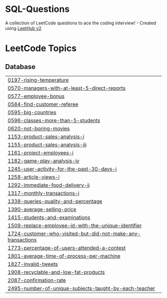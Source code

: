 # SQL-Questions
A collection of LeetCode questions to ace the coding interview! - Created using [LeetHub v2](https://github.com/arunbhardwaj/LeetHub-2.0)

<!---LeetCode Topics Start-->
# LeetCode Topics
## Database
|  |
| ------- |
| [0197-rising-temperature](https://github.com/akarshmadan4/SQL-Questions/tree/master/0197-rising-temperature) |
| [0570-managers-with-at-least-5-direct-reports](https://github.com/akarshmadan4/SQL-Questions/tree/master/0570-managers-with-at-least-5-direct-reports) |
| [0577-employee-bonus](https://github.com/akarshmadan4/SQL-Questions/tree/master/0577-employee-bonus) |
| [0584-find-customer-referee](https://github.com/akarshmadan4/SQL-Questions/tree/master/0584-find-customer-referee) |
| [0595-big-countries](https://github.com/akarshmadan4/SQL-Questions/tree/master/0595-big-countries) |
| [0596-classes-more-than-5-students](https://github.com/akarshmadan4/SQL-Questions/tree/master/0596-classes-more-than-5-students) |
| [0620-not-boring-movies](https://github.com/akarshmadan4/SQL-Questions/tree/master/0620-not-boring-movies) |
| [1153-product-sales-analysis-i](https://github.com/akarshmadan4/SQL-Questions/tree/master/1153-product-sales-analysis-i) |
| [1155-product-sales-analysis-iii](https://github.com/akarshmadan4/SQL-Questions/tree/master/1155-product-sales-analysis-iii) |
| [1161-project-employees-i](https://github.com/akarshmadan4/SQL-Questions/tree/master/1161-project-employees-i) |
| [1182-game-play-analysis-iv](https://github.com/akarshmadan4/SQL-Questions/tree/master/1182-game-play-analysis-iv) |
| [1245-user-activity-for-the-past-30-days-i](https://github.com/akarshmadan4/SQL-Questions/tree/master/1245-user-activity-for-the-past-30-days-i) |
| [1258-article-views-i](https://github.com/akarshmadan4/SQL-Questions/tree/master/1258-article-views-i) |
| [1292-immediate-food-delivery-ii](https://github.com/akarshmadan4/SQL-Questions/tree/master/1292-immediate-food-delivery-ii) |
| [1317-monthly-transactions-i](https://github.com/akarshmadan4/SQL-Questions/tree/master/1317-monthly-transactions-i) |
| [1338-queries-quality-and-percentage](https://github.com/akarshmadan4/SQL-Questions/tree/master/1338-queries-quality-and-percentage) |
| [1390-average-selling-price](https://github.com/akarshmadan4/SQL-Questions/tree/master/1390-average-selling-price) |
| [1415-students-and-examinations](https://github.com/akarshmadan4/SQL-Questions/tree/master/1415-students-and-examinations) |
| [1509-replace-employee-id-with-the-unique-identifier](https://github.com/akarshmadan4/SQL-Questions/tree/master/1509-replace-employee-id-with-the-unique-identifier) |
| [1724-customer-who-visited-but-did-not-make-any-transactions](https://github.com/akarshmadan4/SQL-Questions/tree/master/1724-customer-who-visited-but-did-not-make-any-transactions) |
| [1773-percentage-of-users-attended-a-contest](https://github.com/akarshmadan4/SQL-Questions/tree/master/1773-percentage-of-users-attended-a-contest) |
| [1801-average-time-of-process-per-machine](https://github.com/akarshmadan4/SQL-Questions/tree/master/1801-average-time-of-process-per-machine) |
| [1827-invalid-tweets](https://github.com/akarshmadan4/SQL-Questions/tree/master/1827-invalid-tweets) |
| [1908-recyclable-and-low-fat-products](https://github.com/akarshmadan4/SQL-Questions/tree/master/1908-recyclable-and-low-fat-products) |
| [2087-confirmation-rate](https://github.com/akarshmadan4/SQL-Questions/tree/master/2087-confirmation-rate) |
| [2495-number-of-unique-subjects-taught-by-each-teacher](https://github.com/akarshmadan4/SQL-Questions/tree/master/2495-number-of-unique-subjects-taught-by-each-teacher) |
<!---LeetCode Topics End-->